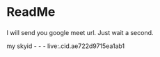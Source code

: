 # ReadMe
### 
I will send you google meet url. Just wait a second.

my skyid - -  - live:.cid.ae722d9715ea1ab1

